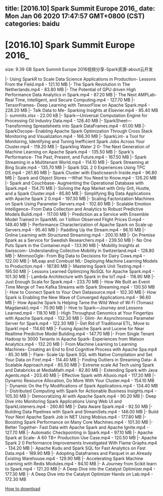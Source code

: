
title: [2016.10] Spark Summit Europe 2016_
date: Mon Jan 06 2020 17:47:57 GMT+0800 (CST)    
categories: baidu
---

# [2016.10] Spark Summit Europe 2016_
size: 9.39 GB
 Spark Summit Europe 2016视频分享-Spark资源-about云开发
 
|- Using SparkR to Scale Data Science Applications in Production- Lessons From the Field.mp4 - 121.10 MB
|- The Spark Revolution in The Netherlands.mp4 - 83.80 MB
|- The Potential of GPU driven High Performance Data Analytics in Spark.mp4 - 87.20 MB
|- The Next AMPLab- Real Time, Intelligent, and Secure Computing.mp4 - 127.70 MB
|- TensorFrames- Deep Learning with TensorFlow on Apache Spark.mp4 - 228.20 MB
|- Talk Data to Me- Sparking Insights at Elsevier.mp4 - 85.40 MB
|- summits.xlsx - 22.00 kB
|- Spark—Universal Computation Engine for Processing Oil Industry Data.mp4 - 128.40 MB
|- SparkSheet—Transforming Spreadsheets into Spark DataFrames.mp4 - 61.00 MB
|- SparkOscope- Enabling Apache Spark Optimization Through Cross Stack Monitoring and Visualization.mp4 - 166.30 MB
|- SparkLint- a Tool for Monitoring, Identifying and Tuning Inefficient Spark Jobs Across Your Cluster.mp4 - 119.20 MB
|- Sparkling Water 2 0- The Next Generation of Machine Learning on Apache Spark.mp4 - 135.50 MB
|- Spark's Performance- The Past, Present, and Future.mp4 - 167.50 MB
|- Spark Streaming in a Multitenant World.mp4 - 114.10 MB
|- Spark Streaming at Bing Scale.mp4 - 135.70 MB
|- Spark SQL 2 0 Experiences Using TPC DS.mp4 - 261.80 MB
|- Spark Cluster with Elasticsearch Inside.mp4 - 96.80 MB
|- Spark and Object Stores —What You Need to Know.mp4 - 126.20 MB
|- Spark and Couchbase- Augmenting the Operational Database with Spark.mp4 - 154.70 MB
|- Solving the App Market with Only Grit, Hustle, and a Spark Cluster.mp4 - 85.80 MB
|- Simplifying Big Data Applications with Apache Spark 2 0.mp4 - 197.30 MB
|- Scaling Factorization Machines on Spark Using Parameter Servers.mp4 - 102.80 MB
|- Scalable Emotion Intelligence- From Data Collection and Analytics to Robust Predictive Models Buildi.mp4 - 117.00 MB
|- Prediction as a Service with Ensemble Model Trained in SparkML on 1 billion Observed Flight Prices D.mp4 - 149.40 MB
|- Performance Characterization of Apache Spark on Scale up Servers.mp4 - 95.40 MB
|- Paddling Up the Stream.mp4 - 96.10 MB
|- Online Learning with Structured Streaming.mp4 - 200.10 MB
|- On Premise Spark as a Service for Swedish Researchers.mp4 - 239.50 MB
|- No One Puts Spark in the Container.mp4 - 133.90 MB
|- Mobility Insights at Swisscom- Understanding Collective Mobility in Switzerland.mp4 - 128.80 MB
|- MmmooOgle- From Big Data to Decisions for Dairy Cows.mp4 - 122.00 MB
|- MLeap and Combust ML- Deploying Machine Learning Models to Production.mp4 - 187.80 MB
|- Mastering Spark Unit Testing.mp4 - 195.50 MB
|- Lessons Learned Optimizing NoSQL for Apache Spark.mp4 - 101.30 MB
|- Lambda Architecture with Spark in the IoT.mp4 - 118.90 MB
|- Just Enough Scala for Spark.mp4 - 233.70 MB
|- How We Built an Event Time Merge of Two Kafka Streams with Spark Streaming.mp4 - 130.50 MB
|- How to Connect Spark to Your Own Datasource.mp4 - 102.30 MB
|- How Spark is Enabling the New Wave of Converged Applications.mp4 - 96.60 MB
|- How Apache Spark Is Helping Tame the Wild West of Wi Fi (Tomasz Magdanski).mp4 - 70.90 MB
|- Hive to Spark—Journey and Lessons Learned.mp4 - 118.10 MB
|- High Throughput Genomics at Your Fingertips with Apache Spark.mp4 - 132.30 MB
|- Glint- An Asynchronous Parameter Server for Spark.mp4 - 122.30 MB
|- Get Rid of Traditional ETL, Move to Spark!.mp4 - 114.60 MB
|- Fusing Apache Spark and Lucene for Near Realtime Predictive Model Building.mp4 - 147.70 MB
|- From Single Tenant Hadoop to 3000 Tenants in Apache Spark- Experiences from Watson Analytics.mp4 - 132.20 MB
|- From Machine Learning to Learning Machines- Creating an End to End Cognitive Process with Apache Spa.mp4 - 85.30 MB
|- Flare- Scale Up Spark SQL with Native Compilation and Set Your Data on Fire!.mp4 - 114.40 MB
|- Finding Outliers in Streaming Data- A Scalable Approach.mp4 - 85.50 MB
|- Extreme scale Ad Tech using Spark and Databricks at MediaMath.mp4 - 82.80 MB
|- Extending Spark with Java Agents.mp4 - 203.40 MB
|- Effective Spark with Alluxio.mp4 - 117.20 MB
|- Dynamic Resource Allocation, Do More With Your Cluster.mp4 - 154.10 MB
|- Dynamic On the Fly Modifications of Spark Applications.mp4 - 134.40 MB
|- Distributed Computing with Spark for Actionable Business Insights.mp4 - 105.30 MB
|- Democratizing AI with Apache Spark.mp4 - 90.20 MB
|- Deep Dive into Monitoring Spark Applications Using Web UI and SparkListeners.mp4 - 260.80 MB
|- Data Aware Spark.mp4 - 92.50 MB
|- Building Data Pipelines with Spark and StreamSets.mp4 - 146.00 MB
|- Build Your Next Apache Spark Job in NET Using Mobius.mp4 - 177.80 MB
|- Boosting Spark Performance on Many Core Machines.mp4 - 101.30 MB
|- Better Together- Fast Data with Apache Spark and Apache Ignite.mp4 - 127.70 MB
|- Automatic Checkpointing in Spark.mp4 - 97.10 MB
|- Apache Spark at Scale- A 60 TB+ Production Use Case.mp4 - 120.50 MB
|- Apache Spark 2 0 Performance Improvements Investigated With Flame Graphs.mp4 - 134.20 MB
|- Apache Kudu and Spark SQL for Fast Analytics on Fast Data.mp4 - 189.90 MB
|- Adopting Dataframes and Parquet in an Already Existing Warehouse.mp4 - 129.90 MB
|- Accelerating Spark Machine Learning with Redis Modules.mp4 - 94.10 MB
|- A Journey from Scikit learn to Spark.mp4 - 121.20 MB
|- A Deep Dive into the Catalyst Optimizer.mp4 - 177.30 MB
|- A Deep Dive into the Catalyst Optimizer Hands on Lab.mp4 - 172.30 MB

[How to download](https://bpcam.bemobtrk.com/go/2ceec3aa-1ca2-46d6-b9ff-aaa5c184517c?jno=2717)